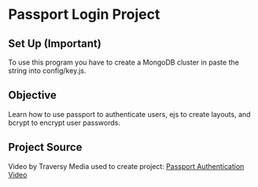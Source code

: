 <h1>Passport Login Project</h1>
<h2>Set Up (Important)</h2>
To use this program you have to create a MongoDB cluster in paste the string into
config/key.js.
<h2>Objective</h2>
Learn how to use passport to authenticate users, ejs to create layouts, and bcrypt to encrypt user passwords.
<h2>Project Source</h2>
Video by Traversy Media used to create project: <a href="https://www.youtube.com/watch?v=6FOq4cUdH8k">Passport Authentication Video</a>
